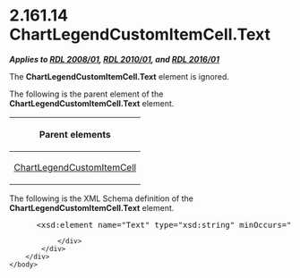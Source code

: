 <html dir="LTR" xmlns:mshelp="http://msdn.microsoft.com/mshelp" xmlns:ddue="http://ddue.schemas.microsoft.com/authoring/2003/5" xmlns:xlink="http://www.w3.org/1999/xlink" xmlns:tool="http://www.microsoft.com/tooltip">
    <head>
        <meta http-equiv="Content-Type" content="text/html; CHARSET=utf-8"></meta>
        <meta name="save" content="history"></meta>
        <title>2.161.14 ChartLegendCustomItemCell.Text</title>
        <xml>
            <mshelp:toctitle title="2.161.14 ChartLegendCustomItemCell.Text"></mshelp:toctitle>
            <mshelp:rltitle title="[MS-RDL]: ChartLegendCustomItemCell.Text"></mshelp:rltitle>
            <mshelp:keyword index="A" term="5eafb745-45f1-4676-bbe6-4c845f986561"></mshelp:keyword>
            <mshelp:attr name="DCSext.ContentType" value="open specification"></mshelp:attr>
            <mshelp:attr name="AssetID" value="5eafb745-45f1-4676-bbe6-4c845f986561"></mshelp:attr>
            <mshelp:attr name="TopicType" value="kbRef"></mshelp:attr>
            <mshelp:attr name="DCSext.Title" value="[MS-RDL]: ChartLegendCustomItemCell.Text" />
        </xml>
    </head>
    <body>
        <div id="header">
            <h1 class="heading">2.161.14 ChartLegendCustomItemCell.Text</h1>
        </div>
        <div id="mainSection">
            <div id="mainBody">
                <div id="allHistory" class="saveHistory"></div>
                <div id="sectionSection0" class="section" name="collapseableSection">
                    

<p><b><i>Applies to </i></b><a href="1e855f94-4617-47e4-b89e-0856c6cb420f.htm"><b><i>RDL 2008/01</i></b></a><b><i>,
</i></b><a href="3428e690-a348-4ec7-8a6a-8efb42d2cdee.htm"><b><i>RDL 2010/01</i></b></a><b><i>,
and </i></b><a href="52ce3983-2bfc-4e72-9359-42aaf5fe4509.htm"><b><i>RDL 2016/01</i></b></a></p>

<p>The <b>ChartLegendCustomItemCell.Text</b> element is
ignored.</p>

<p>The following is the parent element of the <b>ChartLegendCustomItemCell.Text</b>
element.</p>

<table>
 <thead>
  <tr>
   <th>
   <p>Parent elements</p>
   </th>
  </tr>
 </thead>
 <tr>
  <td>
  <p><a href="57fafe88-1974-47a8-825e-2e4d7e21fbfc.htm">ChartLegendCustomItemCell</a></p>
  </td>
 </tr>
</table>

<p>The following is the XML Schema definition of the <b>ChartLegendCustomItemCell.Text</b>
element.           </p>

<dl>
<dd>
<div><pre> &lt;xsd:element name=&quot;Text&quot; type=&quot;xsd:string&quot; minOccurs=&quot;0&quot; /&gt;
</pre></div>
</dd></dl>


                </div>
            </div>
        </div>
    </body>
</html>